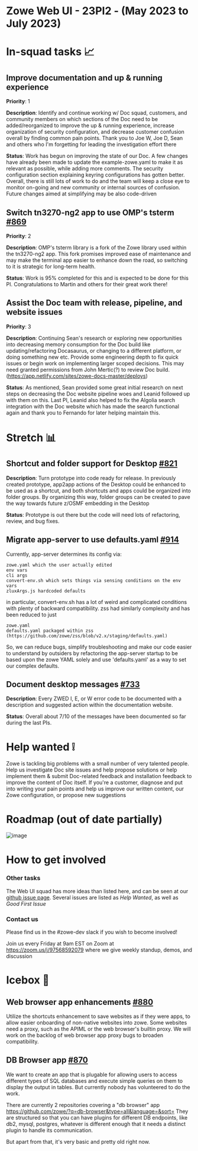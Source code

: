 # Zowe Web UI - 23PI2 - (May 2023 to July 2023)

# In-squad tasks 📈

## Improve documentation and up & running experience
**Priority**: 1

**Description**: Identify and continue working w/ Doc squad, customers, and community members on which sections of the Doc need to be added/reorganized to improve the up & running experience, increase organization of security configuration, and decrease customer confusion overall by finding common pain points. Thank you to Joe W, Joe D, Sean and others who I'm forgetting for leading the investigation effort there

**Status**: Work has begun on improving the state of our Doc. A few changes have already been made to update the example-zowe.yaml to make it as relevant as possible, while adding more comments. The security configuration section explaining keyring configurations has gotten better. Overall, there is still lots of work to do and the team will keep a close eye to monitor on-going and new community or internal sources of confusion. Future changes aimed at simplifying may be also code-driven

## Switch tn3270-ng2 app to use OMP's tsterm [#869](https://github.com/zowe/zlux/issues/869)
**Priority**: 2

**Description**: OMP's tsterm library is a fork of the Zowe library used within the tn3270-ng2 app. This fork promises improved ease of maintenance and may make the terminal app easier to enhance down the road, so switching to it is strategic for long-term health.

**Status**: Work is 95% completed for this and is expected to be done for this PI. Congratulations to Martin and others for their great work there!

## Assist the Doc team with release, pipeline, and website issues
**Priority**: 3

**Description**: Continuing Sean's research or exploring new opportunities into decreasing memory consumption for the Doc build like updating/refactoring Docasaurus, or changing to a different platform, or doing something new etc. Provide some engineering depth to fix quick issues or begin work on implementing larger scoped decisions. This may need granted permissions from John Mertic(?) to review Doc build. (https://app.netlify.com/sites/zowe-docs-master/deploys)

**Status**: As mentioned, Sean provided some great initial research on next steps on decreasing the Doc website pipeline woes and Leanid followed up with them on this. Last PI, Leanid also helped to fix the Algolia search integration with the Doc website which has made the search functional again and thank you to Fernando for later helping maintain this. 

# Stretch 📊

## Shortcut and folder support for Desktop [#821](https://github.com/zowe/zlux/issues/821)

**Description**: Turn prototype into code ready for release. In previously created prototype, app2app actions of the Desktop could be enhanced to be used as a shortcut, and both shortcuts and apps could be organized into folder groups. By organizing this way, folder groups can be created to pave the way towards future z/OSMF embedding in the Desktop

**Status**: Prototype is out there but the code will need lots of refactoring, review, and bug fixes.

## Migrate app-server to use defaults.yaml [#914](https://github.com/zowe/zlux/issues/914)

Currently, app-server determines its config via:

    zowe.yaml which the user actually edited
    env vars
    cli args
    convert-env.sh which sets things via sensing conditions on the env vars
    zluxArgs.js hardcoded defaults

in particular, convert-env.sh has a lot of weird and complicated conditions with plenty of backward compatibility.
zss had similarly complexity and has been reduced to just

    zowe.yaml
    defaults.yaml packaged within zss (https://github.com/zowe/zss/blob/v2.x/staging/defaults.yaml)

So, we can reduce bugs, simplify troubleshooting and make our code easier to understand by outsiders by refactoring the app-server startup to be based upon the zowe YAML solely and use 'defaults.yaml' as a way to set our complex defaults.

## Document desktop messages [#733](https://github.com/zowe/zlux/issues/733)

**Description**: Every ZWED I, E, or W error code to be documented with a description and suggested action within the documentation website.

**Status**: Overall about 7/10 of the messages have been documented so far during the last PIs.

# Help wanted ❕

Zowe is tackling big problems with a small number of very talented people. Help us investigate Doc site issues and help propose solutions or help implement them & submit Doc-related feedback and installation feedback to improve the content of Doc itself. If you're a customer, diagnose and put into writing your pain points and help us improve our written content, our Zowe configuration, or propose new suggestions

# Roadmap (out of date partially)

![image](https://user-images.githubusercontent.com/30730276/211323335-869e2818-d913-4a64-9cf3-6f099fd31624.png)

# How to get involved
### Other tasks
The Web UI squad has more ideas than listed here, and can be seen at our [github issue page](github.com/zowe/zlux/issues). Several issues are listed as *Help Wanted*, as well as *Good First Issue*

### Contact us
Please find us in the #zowe-dev slack if you wish to become involved!

Join us every Friday at 9am EST on Zoom at https://zoom.us/j/97568592079 where we give weekly standup, demos, and discussion

# Icebox 🧊

## Web browser app enhancements [#880](https://github.com/zowe/zlux/issues/880)

Utilize the shortcuts enhancement to save websites as if they were apps, to allow easier onboarding of non-native websites into zowe.
Some websites need a proxy, such as the APIML or the web browser's builtin proxy. We will work on the backlog of web browser app proxy bugs to broaden compatibility.

## DB Browser app [#870](https://github.com/zowe/zlux/issues/870)

We want to create an app that is plugable for allowing users to access different types of SQL databases and execute simple queries on them to display the output in tables. 
But currently nobody has volunteered to do the work.

There are currently 2 repositories covering a "db browser" app https://github.com/zowe/?q=db-browser&type=all&language=&sort=
They are structured so that you can have plugins for different DB endpoints, like db2, mysql, postgres, whatever is different enough that it needs a distinct plugin to handle its communication.

But apart from that, it's very basic and pretty old right now.
